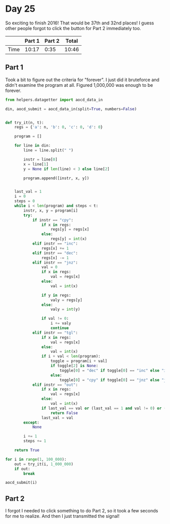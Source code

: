 # Day 25

So exciting to finish 2016! That would be 37th and 32nd places! I guess other people forgot to click the button for Part 2 immediately too.

|      | Part 1 | Part 2 | Total |
|------|--------|--------|-------|
| Time | 10:17  | 0:35   | 10:46 |

## Part 1

Took a bit to figure out the criteria for "forever". I just did it bruteforce and didn't examine the program at all. Figured 1,000,000 was enough to be forever.

```python
from helpers.datagetter import aocd_data_in

din, aocd_submit = aocd_data_in(split=True, numbers=False)


def try_it(n, t):
    regs = {'a': n, 'b': 0, 'c': 0, 'd': 0}

    program = []

    for line in din:
        line = line.split(" ")

        instr = line[0]
        x = line[1]
        y = None if len(line) < 3 else line[2]

        program.append([instr, x, y])


    last_val = 1
    i = 0
    steps = 0
    while i < len(program) and steps < t:
        instr, x, y = program[i]
        try:
            if instr == "cpy":
                if x in regs:
                    regs[y] = regs[x]
                else:
                    regs[y] = int(x)
            elif instr == "inc":
                regs[x] += 1
            elif instr == "dec":
                regs[x] -= 1
            elif instr == "jnz":
                val = 0
                if x in regs:
                    val = regs[x]
                else:
                    val = int(x)

                if y in regs:
                    valy = regs[y]
                else:
                    valy = int(y)

                if val != 0:
                    i += valy
                    continue
            elif instr == "tgl":
                if x in regs:
                    val = regs[x]
                else:
                    val = int(x)
                if i + val < len(program):
                    toggle = program[i + val]
                    if toggle[2] is None:
                        toggle[0] = "dec" if toggle[0] == "inc" else "inc"
                    else:
                        toggle[0] = "cpy" if toggle[0] == "jnz" else "jnz"
            elif instr == "out":
                if x in regs:
                    val = regs[x]
                else:
                    val = int(x)
                if last_val == val or (last_val == 1 and val != 0) or (last_val == 0 and val != 1):
                    return False
                last_val = val
        except:
            None

        i += 1
        steps += 1

    return True

for i in range(1, 100_000):
    out = try_it(i, 1_000_000)
    if out:
        break

aocd_submit(i)
```

## Part 2

I forgot I needed to click something to do Part 2, so it took a few seconds for me to realize. And then I just transmitted the signal!
